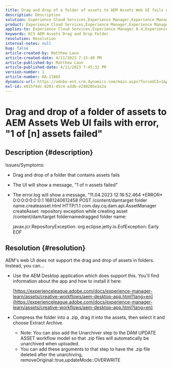 ```yaml
---
title: Drag and drop of a folder of assets to AEM Assets Web UI fails with error, "1 of n assets failed"
description: Description
solution: Experience Cloud Services,Experience Manager,Experience Manager as a Cloud Service
product: Experience Cloud Services,Experience Manager,Experience Manager as a Cloud Service
applies-to: Experience Cloud Services,Experience Manager 6.4,Experience Manager Assets,Experience Manager as a Cloud Service,Experience Manager 6.5
keywords: KCS AEM Assets Drag and Drop Folder
resolution: Resolution
internal-notes: null
bug: false
article-created-by: Matthew Laun
article-created-date: 4/11/2023 7:15:49 PM
article-published-by: Matthew Laun
article-published-date: 4/11/2023 7:45:32 PM
version-number: 1
article-number: KA-21865
dynamics-url: https://adobe-ent.crm.dynamics.com/main.aspx?forceUCI=1&pagetype=entityrecord&etn=knowledgearticle&id=041e8741-9dd8-ed11-a7c7-6045bd0067ea
exl-id: e015f4dc-8201-45c4-a3db-e240205e1e2a
---
```

# Drag and drop of a folder of assets to AEM Assets Web UI fails with error, "1 of [n] assets failed"

## Description {#description}

Issues/Symptoms:<br>
- Drag and drop of a folder that contains assets fails
- The UI will show a message, "1 of n assets failed"
- The error.log will show a message, "11.04.2023 12:16:52.464 \*ERROR\* 0:0:0:0:0:0:0:1 1681240612458 POST /content/damtarget folder name.createasset.html HTTP/1.1 com.day.cq.dam.api.AssetManager createAsset: repository exception while creating asset /content/dam/target foldernamedragged folder name: 

    javax.jcr.RepositoryException: org.eclipse.jetty.io.EofException: Early EOF



## Resolution {#resolution}


AEM's web UI does not support the drag and drop of assets in folders. Instead, you can...

- Use the AEM Desktop application which does support this. You'll find information about the app and how to install it here:

    [https://experienceleague.adobe.com/docs/experience-manager-learn/assets/creative-workflows/aem-desktop-app.html?lang=en](https://experienceleague.adobe.com/docs/experience-manager-learn/assets/creative-workflows/aem-desktop-app.html?lang=en)
- Compress the folder into a .zip, drag it into the assets, then select it and choose Extract Archive. 
    - Note: You can also add the Unarchiver step to the DAM UPDATE ASSET workflow model so that .zip files will automatically be unarchived when uploaded.
    - You can add these arguments to that step to have the .zip file deleted after the unarchiving, removeOriginal::true,updateMode::OVERWRITE
